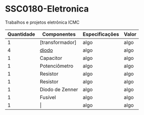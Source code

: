 # SSC0180-Eletronica
Trabalhos e projetos eletrônica ICMC

| Quantidade     | Componentes | Especificações | Valor |
| ---      | ---       | ---      | ---     |
| 1 | [transformador]  | algo     | algo    |
| 4     | [diodo](https://www.baudaeletronica.com.br/ponte-retificadora-kbpc1010.html)        | algo     | algo    |
| 1     | Capacitor        | algo     | algo    |
| 1     | Potenciômetro        | algo     | algo    |
| 1     | Resistor        | algo     | algo    |
| 1     | Resistor        | algo     | algo    |
| 1     | Diodo de Zenner        | algo     | algo    |
| 1     | Fusível        | algo     | algo    |
| 1     | \|        | algo     | algo    |
